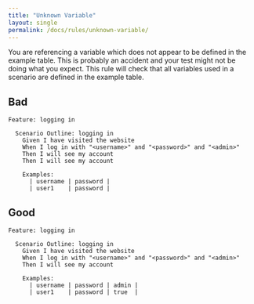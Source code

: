 ```yaml
---
title: "Unknown Variable"
layout: single
permalink: /docs/rules/unknown-variable/
---
```


You are referencing a variable which does not appear to be defined in the example table. This is probably an accident and your test might not be doing what you expect. This rule will check that all variables used in a scenario are defined in the example table.

## Bad

```gherkin
Feature: logging in

  Scenario Outline: logging in
    Given I have visited the website
    When I log in with "<username>" and "<password>" and "<admin>"
    Then I will see my account
    Then I will see my account

    Examples:
      | username | password |
      | user1    | password |
```

## Good

```gherkin
Feature: logging in

  Scenario Outline: logging in
    Given I have visited the website
    When I log in with "<username>" and "<password>" and "<admin>"
    Then I will see my account

    Examples:
      | username | password | admin |
      | user1    | password | true  |
```

